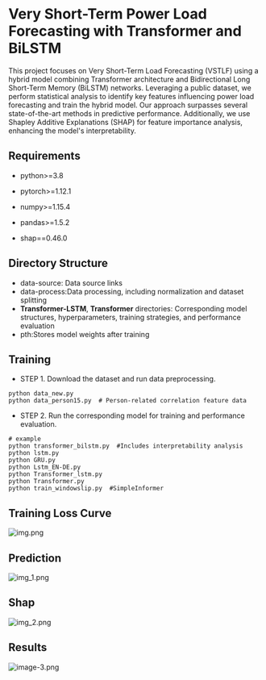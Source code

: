 # Very Short-Term Power Load Forecasting with Transformer and BiLSTM

This project focuses on Very Short-Term Load Forecasting (VSTLF) using a hybrid model combining Transformer architecture and Bidirectional Long Short-Term Memory (BiLSTM) networks. Leveraging a public dataset, we perform statistical analysis to identify key features influencing power load forecasting and train the hybrid model. Our approach surpasses several state-of-the-art methods in predictive performance. Additionally, we use Shapley Additive Explanations (SHAP) for feature importance analysis, enhancing the model's interpretability.

## Requirements
* python>=3.8

* pytorch>=1.12.1

* numpy>=1.15.4

* pandas>=1.5.2

* shap==0.46.0

  

## Directory Structure

- data-source: Data source links
- data-process:Data processing, including normalization and dataset splitting
- **Transformer-LSTM**, **Transformer** directories: Corresponding model structures, hyperparameters, training strategies, and performance evaluation
- pth:Stores model weights after training



## Training

* STEP 1. Download the dataset and run data preprocessing.
```
python data_new.py
python data_person15.py  # Person-related correlation feature data
```
* STEP 2. Run the corresponding model for training and performance evaluation.
```
# example
python transformer_bilstm.py  #Includes interpretability analysis
python lstm.py
python GRU.py
python Lstm_EN-DE.py
python Transformer_lstm.py
python Transformer.py
python train_windowslip.py  #SimpleInformer
```
## Training Loss Curve
![img.png](img.png)
## Prediction
![img_1.png](img_1.png)

## Shap
![img_2.png](img_2.png)

## Results
![image-3.png](image-3.png)